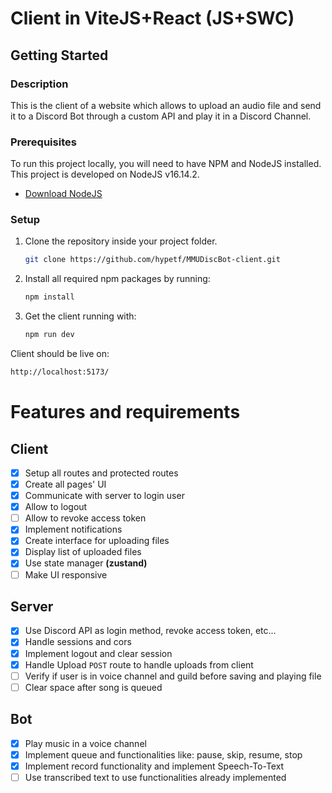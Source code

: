 # Client in ViteJS+React (JS+SWC)

## Getting Started

### Description

This is the client of a website which allows to upload an
audio file and send it to a Discord Bot through a custom API and play it in a Discord Channel.

### Prerequisites

To run this project locally, you will need to have NPM and NodeJS installed.<br/>
This project is developed on NodeJS v16.14.2.<br/>

-   [Download NodeJS](https://nodejs.org/en/download/)

### Setup

1. Clone the repository inside your project folder.
    ```sh
    git clone https://github.com/hypetf/MMUDiscBot-client.git
    ```
2. Install all required npm packages by running:
    ```sh
    npm install
    ```
3. Get the client running with:
    ```sh
    npm run dev
    ```

Client should be live on:

```sh
http://localhost:5173/
```

# Features and requirements

## Client

-   [x] Setup all routes and protected routes
-   [x] Create all pages' UI
-   [x] Communicate with server to login user
-   [x] Allow to logout
-   [ ] Allow to revoke access token
-   [x] Implement notifications
-   [x] Create interface for uploading files
-   [x] Display list of uploaded files
-   [x] Use state manager **(zustand)**
-   [ ] Make UI responsive

## Server

-   [x] Use Discord API as login method, revoke access token, etc...
-   [x] Handle sessions and cors
-   [x] Implement logout and clear session
-   [x] Handle Upload `POST` route to handle uploads from client
-   [ ] Verify if user is in voice channel and guild before saving and playing file
-   [ ] Clear space after song is queued

## Bot

-   [x] Play music in a voice channel
-   [x] Implement queue and functionalities like: pause, skip, resume, stop
-   [x] Implement record functionality and implement Speech-To-Text
-   [ ] Use transcribed text to use functionalities already implemented
